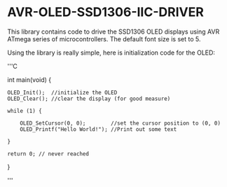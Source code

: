 # AVR-OLED-SSD1306-IIC-DRIVER

This library contains code to drive the SSD1306 OLED displays using AVR ATmega series of microcontrollers. 
The default font size is set to 5.

Using the library is really simple, here is initialization code for the OLED:

'''C

int main(void) {
	  
    OLED_Init();  //initialize the OLED
    OLED_Clear(); //clear the display (for good measure)
    
    while (1) {
        
        OLED_SetCursor(0, 0);        //set the cursor position to (0, 0)
        OLED_Printf("Hello World!"); //Print out some text

    }
    
	return 0; // never reached
}


'''
